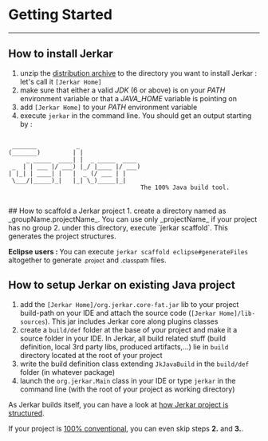 # Getting Started
------------------

## How to install Jerkar

1. unzip the [distribution archive](http://jerkar.github.io/binaries/jerkar-distrib.zip) to the directory you want to install Jerkar : let's call it `[Jerkar Home]`
2. make sure that either a valid *JDK* (6 or above) is on your _PATH_ environment variable or that a _JAVA_HOME_ variable is pointing on
3. add `[Jerkar Home]` to your _PATH_ environment variable
4. execute `jerkar` in the command line. You should get an output starting by : 

<pre><code>
 _______           _
(_______)         | |
     _ _____  ____| |  _ _____  ____
 _  | | ___ |/ ___) |_/ |____ |/ ___)
| |_| | ____| |   |  _ (/ ___ | |
 \___/|_____)_|   |_| \_)_____|_|
                                     The 100% Java build tool.
</code></pre>
<br/>
## How to scaffold a Jerkar project
1. create a directory named as _groupName.projectName_. You can use only _projectName_ if your project has no group
2. under this directory, execute `jerkar scaffold`. This generates the project structures.

<p class="alert alert-success">
	<strong>Eclipse users : </strong> You can execute <code>jerkar scaffold eclipse#generateFiles</code> altogether to generate <small>.project</small> and <small>.classpath</small> files.
</p>

## How to setup Jerkar on existing Java project
1. add the `[Jerkar Home]/org.jerkar.core-fat.jar` lib to your project build-path on your IDE and attach the source code (`[Jerkar Home]/lib-sources`). This jar includes Jerkar core along plugins classes
2. create a `build/def` folder at the base of your project and make it a source folder in your IDE. In Jerkar, all build related stuff (build definition, local 3rd party libs, produced artifacts,...) lie in `build` directory located at the root of your project
3. write the build definition class extending `JkJavaBuild` in the `build/def` folder (in whatever package)
4. launch the `org.jerkar.Main` class in your IDE or type `jerkar` in the command line (with the root of your project as working directory)

As Jerkar builds itself, you can have a look at [how Jerkar project is structured](https://github.com/jerkar/jerkar/tree/master/org.jerkar.core).

<p class="alert alert-success">
If your project is <a href="../../tour.html#100conventional">100% conventional</a>, you can even skip steps <strong>2.</strong> and <strong>3.</strong>.
</p>



